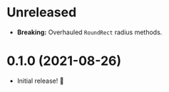 # Unreleased

- **Breaking:** Overhauled `RoundRect` radius methods.

# 0.1.0 (2021-08-26)

- Initial release! 🎉
